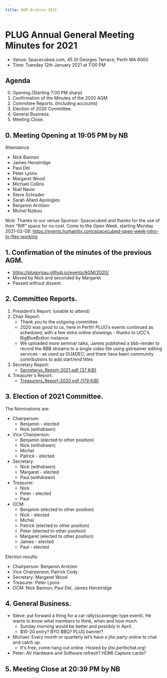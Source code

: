 ```yaml
---
title: AGM Archive 2021
---
```


# PLUG Annual General Meeting Minutes for 2021

* Venue: Spacecubed.com, 45 St Georges Terrace, Perth WA 6000
* Time: Tuesday 12th January 2021 at 7:00 PM


## Agenda
0. Opening.(Starting 7:00 PM sharp)
1. Confirmation of the Minutes of the 2020 AGM
2. Committee Reports. (Including accounts)
3. Election of 2020 Committee.
4. General Business.
5. Meeting Close.


## 0. Meeting Opening at 19:05 PM by NB
Attendance
* Nick Bannon
* James Henstridge
* Paul Del
* Peter Lyons
* Margaret Wood
* Michael Collins
* Niall Navin
* Steve Schrader
* Sarah Allard
Apologies
* Benjamin Arntzen
* Michel Nzikou

Nick: Thanks to our venue Sponsor: Spacecubed and thanks for the use of their “Riff” space for no cost. Come to the Open Week, starting Monday 2021-02-08: https://events.humanitix.com/spacecubed-open-week-intro-to-flex-working


## 1. Confirmation of the minutes of the previous AGM.
* https://plugorgau.github.io/events/AGM/2020/
* Moved by Nick and seconded by Margaret
* Passed without dissent.


## 2. Committee Reports.
1. President’s Report: (unable to attend)
2. Chair Report:
   * Thank you to the outgoing committee
   * 2020 was good to us, here in Perth! PLUG’s events continued as scheduled, with a few extra online showings - thanks to UCC’s BigBlueButton instance
   * We uploaded more seminar talks, James published a bbb-render to record the BBB streams to a single video file using gstreamer editing services - as used as GUADEC; and there have been community contributions to add start/end titles
3. Secretary Report:
    * [Secretarys_Report-2021.pdf (37 KiB)](/documents/2021/Secretarys_Report-2021.pdf)
4. Treasurer's Report:
    * [Treasurers_Report-2020.pdf (179 KiB)](/documents/2021/Treasurers_Report-2020.pdf)


## 3. Election of 2021 Committee.
The Nominations are:
* Chairperson:
  * Benjamin - elected
  * Nick (withdrawn)
* Vice Chairperson:
  * Benjamin (elected to other position)
  * Nick (withdrawn)
  * Michel
  * Patrick - elected
* Secretary:
  * Nick (withdrawn)
  * Margaret - elected
  * Paul (withdrawn)
* Treasurer:
  * Nick
  * Peter - elected
  * Paul
* OCM:
  * Benjamin (elected to other position)
  * Nick - elected
  * Michel
  * Patrick (elected to other position)
  * Peter (elected to other position)
  * Margaret (elected to other position)
  * James - elected
  * Paul - elected

Election results:
* Chairperson: Benjamin Arntzen
* Vice Chairperson: Patrick Cody
* Secretary: Margaret Wood
* Treasurer: Peter Lyons
* OCM: Nick Bannon, Paul Del, James Henstridge


## 4. General Business.
* Steve: put forward a thing for a car rally(scavenger type event). He wants to know what members to think, when and how much.
  * Sunday morning would be better and possibly in April.
  * $10-20 entry? BYO BBQ? PLUG banner?
* Michael: Every month or quarterly let’s have a jitsi party online to chat and catch up.
  * It's free, come hang out online. Hosted by jitsi.perthchat.org!
* Peter: AV Hardware and Software refresh? HDMI Capture cards?


## 5. Meeting Close at 20:39 PM by NB

